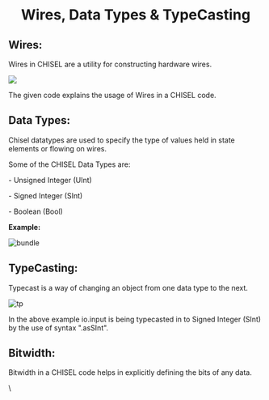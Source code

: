 
<h1 align="center">Wires, Data Types & TypeCasting</h1>
<h2 align="left">Wires:</h2>
<p> Wires in CHISEL are a utility for constructing hardware wires.</p>
<img src= "https://user-images.githubusercontent.com/110234585/194366236-a28d8abb-6ff2-4fc6-9b38-7bdc45cfe99f.PNG"</img>
<p> The given code explains the usage of Wires in a CHISEL code. 
<h2 align="left"> Data Types:</h2>
<p> Chisel datatypes are used to specify the type of values held in state elements or flowing on wires.</p>
<p>Some of the CHISEL Data Types are:</p>
<p> - Unsigned Integer (UInt)</p>
<p> - Signed Integer (SInt) </p>
<p> - Boolean (Bool) </p>

<p><b> Example:</p></b>

![bundle](https://user-images.githubusercontent.com/110234585/194366200-6472a61c-ddf7-4ace-b130-4230ead363f8.PNG)
 <h2 align="left"> TypeCasting:</h2>
 <p> Typecast is a way of changing an object from one data type to the next.</p>

![tp](https://user-images.githubusercontent.com/110234585/194366217-4c8fbf2c-c037-4518-adb2-d2aab5da2d8d.PNG)
  <p>In the above example io.input is being typecasted in to Signed Integer (SInt) by the use of syntax ".asSInt".
</p> 
<h2 align="left">Bitwidth:</h2>
<p> Bitwidth in a CHISEL code helps in explicitly defining the bits of any data.</p>
\